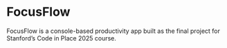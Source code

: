 # FocusFlow
FocusFlow is a console-based productivity app built as the final project for Stanford’s Code in Place 2025 course.
